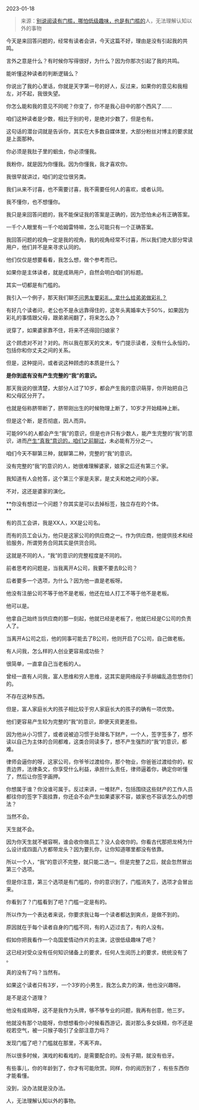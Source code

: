 2023-01-18

> 来源：[别说阅读有门槛，哪怕低级趣味，也是有门槛的](http://mp.weixin.qq.com/s?__biz=MzU3NDc5Nzc0NQ==&mid=2247522237&idx=1&sn=a291902720dbda61b23fce73175d5457&chksm=fd2e3563ca59bc755cdc11f3bedfa9ddfb158ee4aca4aded08e3aa048648238db2ffa3aebef4&scene=27#wechat_redirect)
> ​人，无法理解认知以外的事物

今天是来回答问题的，经常有读者会讲，今天这篇不好，理由是没有引起我的共鸣。

言外之意是什么？有时候你写得很好，为什么？因为你那次引起了我的共鸣。

能听懂这种读者的判断逻辑么？  

你说出了我的心里话，你就是天字第一号的好人，反过来，如果你的意见和我相左，对不起，我很失望。  

你怎么能和我的意见不同呢？你变了，你不是我心目中的那个西风了.......

咱们这种读者是少数，相比于别的号，是绝对少数了，但是也有。  

这句话的潜台词就是告诉你，其实在大多数自媒体里，大部分粉丝对博主的要求就是上面那种。

你必须是我肚子里的蛔虫，你必须懂我。

我粉你，就是因为你懂我。因为你懂我，我才喜欢你。

我很早就讲过，咱们的定位很另类。

我们从来不讨喜，也不需要讨喜，我不需要任何人的喜欢，或者认同。  

我不懂你，也不想懂你。  

我只是来回答问题的，我不能保证我的答案是正确的，因为恐怕未必有正确答案。  

一千个人眼里有一千个哈姆雷特嘛，怎么可能只有一个正确答案。  

我回答问题的视角一定是我的视角，我的视角经常不讨喜，所以我们绝大部分常读用户，他们并不是来寻求认同的。  

他们仅仅是想要看看，我怎么想，做个参考而已。

如果你是主体读者，就是成熟用户，自然会明白咱们的标题。  

其实一切都是有门槛的。

我引入一个例子，那天我们聊[不问男友要彩礼，拿什么给弟弟做彩礼？](http://mp.weixin.qq.com/s?__biz=MzU0MjYwNDU2Mw==&mid=2247509387&idx=1&sn=485eef271664b6cb873e71fe52ec613e&chksm=fb1ac9f7cc6d40e11f4c68cc7a470842fc5737d757224b92e9dc3bc0d4942606f6d253a251ec&scene=21#wechat_redirect)

有好几个读者问，老公也不是永远靠得住的，这年头离婚率大于50%，如果因为彩礼的事情跟父母，跟弟弟闹翻了，将来怎么办？  

说穿了，如果婆家靠不住，将来不还得回归娘家？  

这个顾虑对不对？对的。所以我在那天的文末，专门提示读者，没有什么永恒的，包括你和你丈夫之间的关系。  

但是，这种提问，或者说这种顾虑的本质是什么？  

 **是你到底有没有产生完整的“我”的意识。**

那天我说的很清楚，大部分人过了10岁，都会产生我的意识萌芽，你开始把自己和父母区分开了。  

也就是俗称脐带断了，脐带刚出生的时候物理上断了，10岁才开始精神上断。  

但是这个断，是否彻底，因人而异。

可能99%的人都会产生“我”的意识，但是也许只有少数人，能产生完整的“我”的意识，进而[产生“真我”意识的，咱们之前聊过](http://mp.weixin.qq.com/s?__biz=MzU3NDc5Nzc0NQ==&mid=2247522087&idx=1&sn=bf1844d063ff6adc4ee4c53ba311e41b&chksm=fd2e35f9ca59bcefd4ebe49ab467c416fbc2acf87288c16ae78df5f1594612f371309bbc7666&scene=21#wechat_redirect)，未必能有万分之一。

咱们今天不聊第三种，就聊第二种，完整的“我”的意识。

没有完整的“我”的意识的人，她很难理解婆家，娘家之后还有第三个家。  

我知道有人会抢答，这个第三个家是夫家，是丈夫和她之间的小家。

不对，这还是婆家的演化。

 **你没有想过一个问题？你其实是可以去掉标签，独立存在的个体。  
**

有的员工会讲，我是XX人，XX是公司名。  

而有的员工会认为，他只是这家公司的供应商之一。作为供应商，他提供技术和经验服务，所谓劳务合同其实是供货合同。

这就是不同的人，“我”的意识的完整程度是不同的。

前者思考的问题是，当我离开A公司，我要不要去B公司？

后者要多一个选项，为什么？因为他一直是老板呀。  

他没有注册公司不等于他不是老板，他还在给人打工不等于他不是老板。  

他可以是。

他拿自己始终当供应商的那一刻起，他就已经是老板了，他就已经是C公司的负责人了。  

当离开A公司之后，他的同事可能去了B公司，他则开启了C公司，自己做老板。  

有人问我，怎么样的人创业更容易成功些？  

很简单，一直拿自己当老板的人。

曾经一直有人问我，富人思维和穷人思维，这其实是网络段子手胡编乱造忽悠你们的。  

不存在这种东西。  

但是，富人家庭长大的孩子相比较于穷人家庭长大的孩子的确有一项优势。

他们更容易产生较为完整的“我”的意识，即便天资更差些。  

因为他从小习惯了，或者说被迫习惯于处理名下财产，一个人，签字签多了，想不读以自己为主体的合同都难，这类合同读多了，想不产生强烈的“我”的意识，都难。  

律师会逼你的呀，这家公司，你爷爷过渡给你，那个物业，你爸爸过渡给你的，权责边界，法律条文，你享受什么利益，承担什么责任，律师逼着你，确定你听懂了，然后让你签字画押。  

你想属于谁？你没谁可属于。反过来讲，一堆财产，包括围绕这些财产的工作人员都往你的签字下面挂靠，你还会不会产生如果婆家不容，娘家也不容该怎么办的想法？  

当然不会。

天生就不会。  

因为你天生就不被容啊，谁会收你做员工？没人会收你的。你看古代那把龙椅为什么设计成四面八方都带龙头？因为要扎你，让你知道哪里都没有依靠。  

所以一个人，“我”的意识不完整，就只能二选一。但是完整了之后，就会忽然冒出第三个选项。  

但是你注意，第三个选项是有门槛的，你的意识到了，门槛消失了，选项才会冒出来。

你看到了？门槛看到了吧？门槛一定是有的。  

所以作为一个表达者来说，你要求我让每一个读者都达到爽点，是做不到的。  

原因就在于每个读者自身的门槛不同，有的人迈过去了，有的人没有。  

假如你把我看作一个岛国爱情动作片的主演，这很低级趣味了吧？  

这已经对受众没有任何知识储备上的要求，任何人生阅历上的要求，统统没有了 。  

真的没有了吗？当然有。  

如果这个读者只有3岁，一个3岁的小男生，我怎么卖力的演，他也没兴趣呀。

是不是这个道理？  

他没有成熟呀，这不是我作为头牌，够不够专业的问题，我再有创意，他三岁。  

他就没有那个功能呀，你想想看你小时候看西游记，面对那么多女妖精，你不还是视若空气，被一只猴子吸引了全部注意力吗？  

发现门槛了吧？门槛就在那里，不离不弃。  

所以很多时候，演戏的和看戏的，是需要配合的。没有子期，就没有伯牙。  

有些事儿，你的年龄到了，你才有可能欣赏。同样，你的阅历到了 ，有些东西你才能看懂。

没到，没办法就是没办法。

人，无法理解认知以外的事物。

